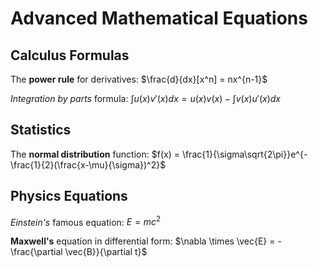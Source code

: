 # Advanced Mathematical Equations

## Calculus Formulas
The **power rule** for derivatives:
$\frac{d}{dx}[x^n] = nx^{n-1}$

*Integration by parts* formula:
$\int u(x)v'(x)dx = u(x)v(x) - \int v(x)u'(x)dx$

## Statistics
The **normal distribution** function:
$f(x) = \frac{1}{\sigma\sqrt{2\pi}}e^{-\frac{1}{2}(\frac{x-\mu}{\sigma})^2}$

## Physics Equations
*Einstein's* famous equation:
$E = mc^2$

**Maxwell's** equation in differential form:
$\nabla \times \vec{E} = -\frac{\partial \vec{B}}{\partial t}$

